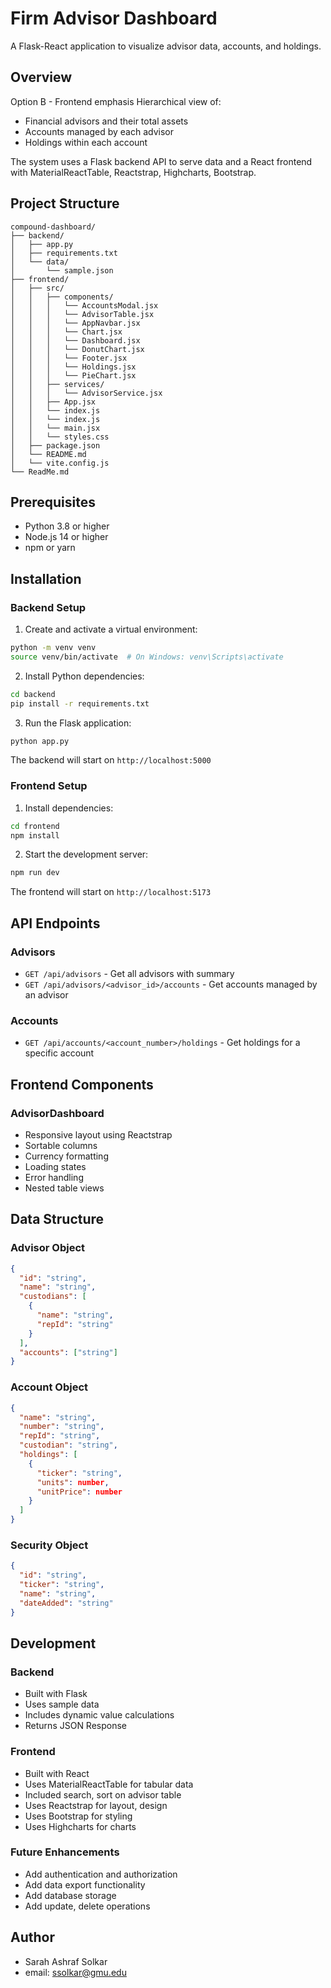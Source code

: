 # Firm Advisor Dashboard

A Flask-React application to visualize advisor data, accounts, and holdings.

## Overview
Option B - Frontend emphasis
Hierarchical view of:
- Financial advisors and their total assets
- Accounts managed by each advisor
- Holdings within each account

The system uses a Flask backend API to serve data and a React frontend with MaterialReactTable, Reactstrap, Highcharts, Bootstrap.

## Project Structure

```
compound-dashboard/
├── backend/
│   ├── app.py
│   ├── requirements.txt
│   └── data/
│       └── sample.json
├── frontend/
│   ├── src/
│   │   ├── components/
│   │   │   └── AccountsModal.jsx
│   │   │   └── AdvisorTable.jsx
│   │   │   └── AppNavbar.jsx
│   │   │   └── Chart.jsx
│   │   │   └── Dashboard.jsx
│   │   │   └── DonutChart.jsx
│   │   │   └── Footer.jsx
│   │   │   └── Holdings.jsx
│   │   │   └── PieChart.jsx
│   │   ├── services/
│   │   │   └── AdvisorService.jsx
│   │   ├── App.jsx
│   │   └── index.js
│   │   └── index.js
│   │   └── main.jsx
│   │   └── styles.css
│   ├── package.json
│   └── README.md
│   └── vite.config.js
└── ReadMe.md
```

## Prerequisites

- Python 3.8 or higher
- Node.js 14 or higher
- npm or yarn 

## Installation

### Backend Setup

1. Create and activate a virtual environment:
```bash
python -m venv venv
source venv/bin/activate  # On Windows: venv\Scripts\activate
```

2. Install Python dependencies:
```bash
cd backend
pip install -r requirements.txt
```

3. Run the Flask application:
```bash
python app.py
```

The backend will start on `http://localhost:5000`

### Frontend Setup

1. Install dependencies:
```bash
cd frontend
npm install
```

2. Start the development server:
```bash
npm run dev
```

The frontend will start on `http://localhost:5173`

## API Endpoints

### Advisors
- `GET /api/advisors` - Get all advisors with summary
- `GET /api/advisors/<advisor_id>/accounts` - Get accounts managed by an advisor

### Accounts
- `GET /api/accounts/<account_number>/holdings` - Get holdings for a specific account

## Frontend Components

### AdvisorDashboard

- Responsive layout using Reactstrap
- Sortable columns
- Currency formatting
- Loading states
- Error handling
- Nested table views


## Data Structure

### Advisor Object
```json
{
  "id": "string",
  "name": "string",
  "custodians": [
    {
      "name": "string",
      "repId": "string"
    }
  ],
  "accounts": ["string"]
}
```

### Account Object
```json
{
  "name": "string",
  "number": "string",
  "repId": "string",
  "custodian": "string",
  "holdings": [
    {
      "ticker": "string",
      "units": number,
      "unitPrice": number
    }
  ]
}
```

### Security Object
```json
{
  "id": "string",
  "ticker": "string",
  "name": "string",
  "dateAdded": "string"
}
```

## Development

### Backend
- Built with Flask
- Uses sample data
- Includes dynamic value calculations
- Returns JSON Response

### Frontend
- Built with React
- Uses MaterialReactTable for tabular data
- Included search, sort on advisor table
- Uses Reactstrap for layout, design
- Uses Bootstrap for styling
- Uses Highcharts for charts

### Future Enhancements

- Add authentication and authorization
- Add data export functionality
- Add database storage
- Add update, delete operations

## Author
- Sarah Ashraf Solkar
- email: ssolkar@gmu.edu
